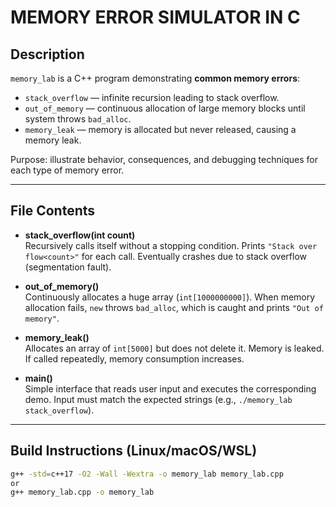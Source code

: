 # MEMORY ERROR SIMULATOR IN C

## Description
`memory_lab` is a C++ program demonstrating **common memory errors**:
- `stack_overflow` — infinite recursion leading to stack overflow.
- `out_of_memory` — continuous allocation of large memory blocks until system throws `bad_alloc`.
- `memory_leak` — memory is allocated but never released, causing a memory leak.

Purpose: illustrate behavior, consequences, and debugging techniques for each type of memory error.

---

## File Contents

- **stack_overflow(int count)**  
  Recursively calls itself without a stopping condition. Prints `"Stack over flow<count>"` for each call. Eventually crashes due to stack overflow (segmentation fault).

- **out_of_memory()**  
  Continuously allocates a huge array (`int[1000000000]`). When memory allocation fails, `new` throws `bad_alloc`, which is caught and prints `"Out of memory"`.

- **memory_leak()**  
  Allocates an array of `int[5000]` but does not delete it. Memory is leaked. If called repeatedly, memory consumption increases.

- **main()**  
  Simple interface that reads user input and executes the corresponding demo. Input must match the expected strings (e.g., `./memory_lab stack_overflow`).

---

## Build Instructions (Linux/macOS/WSL)

```bash
g++ -std=c++17 -O2 -Wall -Wextra -o memory_lab memory_lab.cpp
or
g++ memory_lab.cpp -o memory_lab
